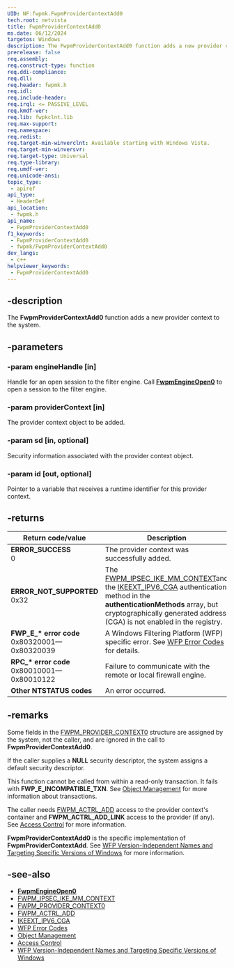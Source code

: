```yaml
---
UID: NF:fwpmk.FwpmProviderContextAdd0
tech.root: netvista
title: FwpmProviderContextAdd0
ms.date: 06/12/2024
targetos: Windows
description: The FwpmProviderContextAdd0 function adds a new provider context to the system.
prerelease: false
req.assembly: 
req.construct-type: function
req.ddi-compliance: 
req.dll: 
req.header: fwpmk.h
req.idl: 
req.include-header: 
req.irql: <= PASSIVE_LEVEL
req.kmdf-ver: 
req.lib: fwpkclnt.lib
req.max-support: 
req.namespace: 
req.redist: 
req.target-min-winverclnt: Available starting with Windows Vista.
req.target-min-winversvr: 
req.target-type: Universal
req.type-library: 
req.umdf-ver: 
req.unicode-ansi: 
topic_type:
 - apiref
api_type:
 - HeaderDef
api_location:
 - fwpmk.h
api_name:
 - FwpmProviderContextAdd0
f1_keywords:
 - FwpmProviderContextAdd0
 - fwpmk/FwpmProviderContextAdd0
dev_langs:
 - c++
helpviewer_keywords:
 - FwpmProviderContextAdd0
---
```


## -description

The **FwpmProviderContextAdd0** function adds a new provider context to the system.

## -parameters

### -param engineHandle [in]

Handle for an open session to the filter engine. Call **[FwpmEngineOpen0](nf-fwpmk-fwpmengineopen0.md)** to open a session to the filter engine.

### -param providerContext [in]

The provider context object to be added.

### -param sd [in, optional]

Security information associated with the provider context object.

### -param id [out, optional]

Pointer to a variable that receives a runtime identifier for this provider context.

## -returns

| Return code/value | Description |
|---|---|
| **ERROR_SUCCESS**<br>0 | The provider context was successfully added. |
| **ERROR_NOT_SUPPORTED**<br>0x32 | The [FWPM_IPSEC_IKE_MM_CONTEXT](/windows/desktop/api/fwpmtypes/ne-fwpmtypes-fwpm_provider_context_type)and the [IKEEXT_IPV6_CGA](/windows/desktop/api/iketypes/ne-iketypes-ikeext_authentication_method_type) authentication method in the **authenticationMethods** array, but cryptographically generated address (CGA) is not enabled in the registry. |
| **FWP_E_\* error code**<br>0x80320001—0x80320039 | A Windows Filtering Platform (WFP) specific error. See [WFP Error Codes](/windows/win32/fwp/wfp-error-codes) for details. |
| **RPC_\* error code**<br>0x80010001—0x80010122 | Failure to communicate with the remote or local firewall engine. |
| **Other NTSTATUS codes** | An error occurred. |

## -remarks

Some fields in the [FWPM_PROVIDER_CONTEXT0](/windows/desktop/api/fwpmtypes/ns-fwpmtypes-fwpm_provider_context0) structure are assigned by the system, not the caller, and are ignored in the call to **FwpmProviderContextAdd0**.

If the caller supplies a **NULL** security descriptor, the system assigns a default security descriptor.

This function cannot be called from within a read-only transaction. It fails with **FWP_E_INCOMPATIBLE_TXN**. See [Object Management](/windows/desktop/FWP/object-management) for more information about transactions.

The caller needs [FWPM_ACTRL_ADD](/windows/desktop/FWP/access-right-identifiers) access to the provider context's container and **FWPM_ACTRL_ADD_LINK** access to the provider (if any). See [Access Control](/windows/desktop/FWP/access-control) for more information.

**FwpmProviderContextAdd0** is the specific implementation of **FwpmProviderContextAdd**. See [WFP Version-Independent Names and Targeting Specific Versions of Windows](/windows/desktop/FWP/wfp-version-independent-names-and-targeting-specific-versions-of-windows) for more information.

## -see-also

- **[FwpmEngineOpen0](nf-fwpmk-fwpmengineopen0.md)**
- [FWPM_IPSEC_IKE_MM_CONTEXT](/windows/desktop/api/fwpmtypes/ne-fwpmtypes-fwpm_provider_context_type)
- [FWPM_PROVIDER_CONTEXT0](/windows/desktop/api/fwpmtypes/ns-fwpmtypes-fwpm_provider_context0)
- [FWPM_ACTRL_ADD](/windows/desktop/FWP/access-right-identifiers)
- [IKEEXT_IPV6_CGA](/windows/desktop/api/iketypes/ne-iketypes-ikeext_authentication_method_type)
- [WFP Error Codes](/windows/win32/fwp/wfp-error-codes)
- [Object Management](/windows/desktop/FWP/object-management)
- [Access Control](/windows/desktop/FWP/access-control)
- [WFP Version-Independent Names and Targeting Specific Versions of Windows](/windows/desktop/FWP/wfp-version-independent-names-and-targeting-specific-versions-of-windows)
